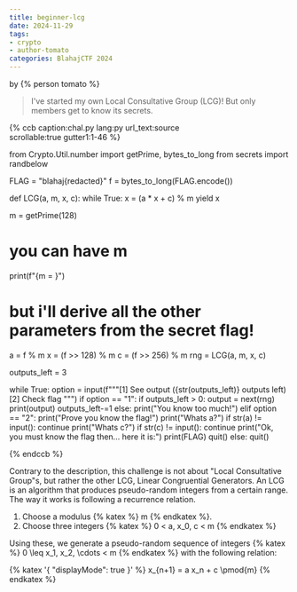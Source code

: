 ```yaml
---
title: beginner-lcg
date: 2024-11-29
tags: 
- crypto
- author-tomato
categories: BlahajCTF 2024
---
```


by {% person tomato %}

> I've started my own Local Consultative Group (LCG)! But only members get to know its secrets.

{% ccb caption:chal.py 
lang:py
url_text:source  
scrollable:true
gutter1:1-46 %}

from Crypto.Util.number import getPrime, bytes_to_long
from secrets import randbelow

FLAG = "blahaj{redacted}"
f = bytes_to_long(FLAG.encode())

def LCG(a, m, x, c):
    while True:
        x = (a * x + c) % m
        yield x

m = getPrime(128)
# you can have m
print(f"{m = }")
# but i'll derive all the other parameters from the secret flag!
a = f % m
x = (f >> 128) % m
c = (f >> 256) % m
rng = LCG(a, m, x, c)

outputs_left = 3

while True:
    option = input(f"""[1] See output ({str(outputs_left)} outputs left)
[2] Check flag
""")
    if option == "1":
        if outputs_left > 0:
            output = next(rng)
            print(output)
            outputs_left-=1
        else:
            print("You know too much!")
    elif option == "2":
        print("Prove you know the flag!")
        print("Whats a?")
        if str(a) != input():
            continue
        print("Whats c?")
        if str(c) != input():
            continue
        print("Ok, you must know the flag then... here it is:")
        print(FLAG)
        quit()
    else:
        quit()

{% endccb %}

Contrary to the description, this challenge is not about "Local Consultative Group"s, but rather the other LCG, Linear Congruential Generators. An LCG is an algorithm that produces pseudo-random integers from a certain range. The way it works is following a recurrence relation.

1. Choose a modulus {% katex %} m {% endkatex %}.
2. Choose three integers {% katex %} 0 < a, x_0, c < m {% endkatex %}

Using these, we generate a pseudo-random sequence of integers {% katex %} 0 \leq x_1, x_2, \cdots < m {% endkatex %} with the following relation:

{% katex '{ "displayMode": true }' %}
x_{n+1} = a x_n + c \pmod{m}
{% endkatex %}  